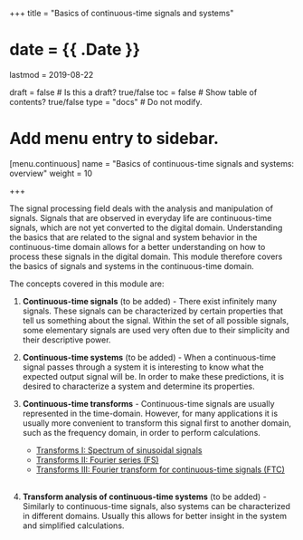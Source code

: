 +++
title = "Basics of continuous-time signals and systems"

# date = {{ .Date }}
lastmod = 2019-08-22

draft = false  # Is this a draft? true/false
toc = false  # Show table of contents? true/false
type = "docs"  # Do not modify.

# Add menu entry to sidebar.
[menu.continuous]
  name = "Basics of continuous-time signals and systems: overview"
  weight = 10

+++

The signal processing field deals with the analysis and manipulation of signals.
Signals that are observed in everyday life are continuous-time signals, which are not yet converted to the digital domain.
Understanding the basics that are related to the signal and system behavior in the continuous-time domain allows for a better understanding on how to process these signals in the digital domain. This module therefore covers the basics of signals and systems in the continuous-time domain.

The concepts covered in this module are:

1. **Continuous-time signals** (to be added) - There exist infinitely many signals. These signals can be characterized by certain properties that tell us something about the signal. Within the set of all possible signals, some elementary signals are used very often due to their simplicity and their descriptive power.

2. **Continuous-time systems** (to be added) - When a continuous-time signal passes through a system it is interesting to know what the expected output signal will be. In order to make these predictions, it is desired to characterize a system and determine its properties.

3. **Continuous-time transforms** - Continuous-time signals are usually represented in the time-domain. However, for many applications it is usually more convenient to transform this signal first to another domain, such as the frequency domain, in order to perform calculations.
    - <a href="../continuoussignalprocessing_transforms_spectrum_main">Transforms I: Spectrum of sinusoidal signals</a>
    - <a href="../continuoussignalprocessing_transforms_fourier_main">Transforms II: Fourier series (FS)</a>
    - <a href="../continuoussignalprocessing_transforms_ftc_main">Transforms III: Fourier transform for continuous-time signals (FTC)</a>
    <br></br>

4. **Transform analysis of continuous-time systems** (to be added) - Similarly to continuous-time signals, also systems can be characterized in different domains. Usually this allows for better insight in the system and simplified calculations.
